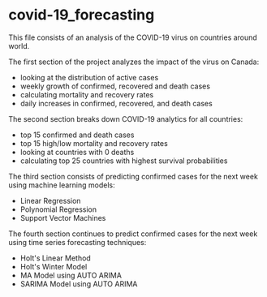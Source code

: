 # covid-19_forecasting

This file consists of an analysis of the COVID-19 virus on countries around world. 

The first section of the project analyzes the impact of the virus on Canada: 
- looking at the distribution of active cases
- weekly growth of confirmed, recovered and death cases
- calculating mortality and recovery rates 
- daily increases in confirmed, recovered, and death cases


The second section breaks down COVID-19 analytics for all countries:
- top 15 confirmed and death cases
- top 15 high/low mortality and recovery rates 
- looking at countries with 0 deaths
- calculating top 25 countries with highest survival probabilities 

The third section consists of predicting confirmed cases for the next week using machine learning models:
- Linear Regression 
- Polynomial Regression 
- Support Vector Machines

The fourth section continues to predict confirmed cases for the next week using time series forecasting techniques:
- Holt's Linear Method
- Holt's Winter Model
- MA Model using AUTO ARIMA 
- SARIMA Model using AUTO ARIMA

